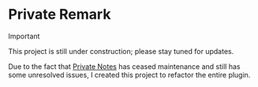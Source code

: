 # Private Remark

> [!IMPORTANT]
> This project is still under construction; please stay tuned for updates.


Due to the fact that [Private Notes](https://plugins.jetbrains.com/plugin/17874-private-notes) has ceased maintenance and still has some unresolved issues, I created this project to refactor the entire plugin.
